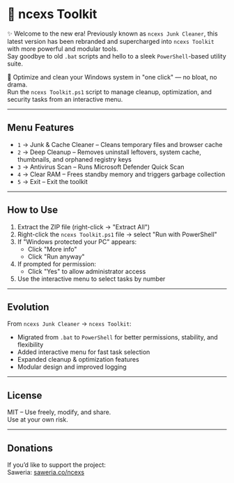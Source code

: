 # 🧰 ncexs Toolkit

✨ Welcome to the new era! Previously known as `ncexs Junk Cleaner`, this latest version has been rebranded and supercharged into `ncexs Toolkit` with more powerful and modular tools.  
Say goodbye to old `.bat` scripts and hello to a sleek `PowerShell`-based utility suite.

🧼 Optimize and clean your Windows system in "one click" — no bloat, no drama.  
Run the `ncexs Toolkit.ps1` script to manage cleanup, optimization, and security tasks from an interactive menu.

---

## Menu Features

- `1` → Junk & Cache Cleaner – Cleans temporary files and browser cache  
- `2` → Deep Cleanup – Removes uninstall leftovers, system cache, thumbnails, and orphaned registry keys  
- `3` → Antivirus Scan – Runs Microsoft Defender Quick Scan  
- `4` → Clear RAM – Frees standby memory and triggers garbage collection  
- `5` → Exit – Exit the toolkit

---

## How to Use

1. Extract the ZIP file (right-click → "Extract All")  
2. Right-click the `ncexs Toolkit.ps1` file → select "Run with PowerShell"  
3. If "Windows protected your PC" appears:
   - Click "More info"  
   - Click "Run anyway"  
4. If prompted for permission:
   - Click "Yes" to allow administrator access  
5. Use the interactive menu to select tasks by number

---

## Evolution

From `ncexs Junk Cleaner` → `ncexs Toolkit`:  
- Migrated from `.bat` to `PowerShell` for better permissions, stability, and flexibility  
- Added interactive menu for fast task selection  
- Expanded cleanup & optimization features  
- Modular design and improved logging

---

## License

MIT – Use freely, modify, and share.  
Use at your own risk.

---

## Donations
If you’d like to support the project:  
Saweria: [saweria.co/ncexs](https://saweria.co/ncexs)
